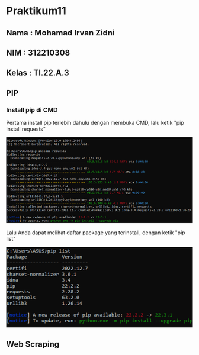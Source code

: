 # Praktikum11

## Nama : Mohamad Irvan Zidni

## NIM : 312210308

## Kelas : TI.22.A.3

## PIP

### Install pip di CMD

Pertama install pip terlebih dahulu dengan membuka CMD, lalu ketik "pip install requests"

![Foto](Picture/Install%20pip%20cmd.png)

Lalu Anda dapat melihat daftar package yang terinstall, dengan ketik "pip list"

![Foto](Picture/pip%20list.png)

## Web Scraping